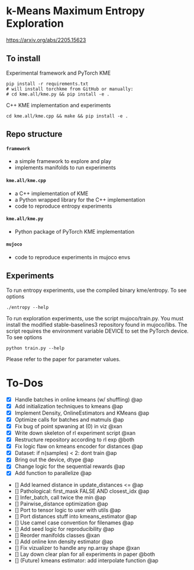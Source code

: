 # k-Means Maximum Entropy Exploration

https://arxiv.org/abs/2205.15623

## To install

Experimental framework and PyTorch KME
```
pip install -r requirements.txt
# will install torchkme from GitHub or manually:
# cd kme.all/kme.py && pip install -e .
```

C++ KME implementation and experiments
```
cd kme.all/kme.cpp && make && pip install -e .
```

## Repo structure

#### `framework`
- a simple framework to explore and play
- implements manifolds to run experiments

#### `kme.all/kme.cpp`
- a C++ implementation of KME
- a Python wrapped library for the C++ implementation
- code to reproduce entropy experiments

#### `kme.all/kme.py`
- Python package of PyTorch KME implementation

#### `mujoco`
- code to reproduce experiments in mujoco envs


## Experiments

To run entropy experiments, use the compiled binary kme/entropy. To see options
```
./entropy --help  
```

To run exploration experiments, use the script mujoco/train.py. You must install the modified stable-baselines3 repository found in mujoco/libs. The script requires the environment variable DEVICE to set the PyTorch device. To see options

```
python train.py --help
```

Please refer to the paper for parameter values. 

# To-Dos

- [x] Handle batches in online kmeans (w/ shuffling) @ap
- [x] Add initialization techniques to kmeans @ap
- [x] Implement Density, OnlineEstimators and KMeans @ap
- [x] Optimize calls for batches and matmuls @ap
- [x] Fix bug of point spwaning at (0) in viz @xan
- [x] Write down skeleton of rl experiment script @xan
- [x] Restructure repository according to rl exp @both
- [x] Fix logic flaw on kmeans encoder for distances @ap
- [x] Dataset: if n(samples) < 2: dont train @ap
- [x] Bring out the device, dtype @ap
- [x] Change logic for the sequential rewards @ap
- [x] Add function to parallelize @ap
- [] Add learned distance in update_distances <= @ap
- [] Pathological: first_mask FALSE AND closest_idx @ap
- [] Infer_batch, call twice the min @ap
- [] Pairwise_distance optimization @ap
- [] Port to tensor logic to user with utils @ap
- [] Port distances stuff into kmeans_estimator @ap
- [] Use camel case convention for filenames @ap
- [] Add seed logic for reproducibility @ap
- [] Reorder manifolds classes @xan
- [] Add online knn density estimator @ap
- [] Fix vizualizer to handle any np.array shape @xan
- [] Lay down clear plan for all experiments in paper @both
- [] (Future) kmeans estimator: add interpolate function @ap

